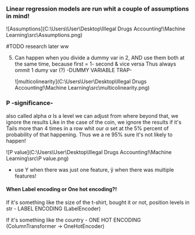 <h3>Linear regression models are run whit a couple of assumptions in mind!</h3>

![Assumptions](C:\Users\User\Desktop\Illegal Drugs Accounting!\Machine Learning\src\Assumptions.png)

#TODO research later ww

5. Can happen when you divide a dummy var in 2, AND use them both at the same time, because first = 1- second & vice versa
   Thus always ommit 1 dumy var (?)
   -DUMMY VARIABLE TRAP-

   ![multicolinearity](C:\Users\User\Desktop\Illegal Drugs Accounting!\Machine Learning\src\multicolinearity.png)

<h3>P -significance-</h3>

also called alpha *α* 
Is a level we can adjust from where beyond that, we ignore the results
Like in the case of the coin, we ignore the results if it's Tails more than 4 times in a row whit our  *α* set at the 5% percent of probability of that happening.
Thus we a re 95% sure it's not likely to happen!

![P value](C:\Users\User\Desktop\Illegal Drugs Accounting!\Machine Learning\src\P value.png)

- use Y when there was just one feature, ŷ when there was multiple features!

<h4>When Label encoding or One hot encoding?!</h4>

If it's something like the size of the t-shirt, bought it or not, position levels in str - LABEL ENCODING (LabelEncoder)

If it's something like the country - ONE HOT ENCODING (ColumnTransformer -> OneHotEncoder)

